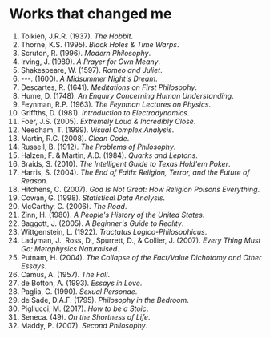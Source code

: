 Works that changed me
================================================================================

1.  Tolkien, J.R.R. (1937). *The Hobbit*.
1.  Thorne, K.S. (1995). *Black Holes & Time Warps*.
1.  Scruton, R. (1996). *Modern Philosophy*.
1.  Irving, J. (1989). *A Prayer for Own Meany*.
1.  Shakespeare, W. (1597). *Romeo and Juliet*.
1.  ---. (1600). *A Midsummer Night's Dream*.
1.  Descartes, R. (1641). *Meditations on First Philosophy*.
1.  Hume, D. (1748). *An Enquiry Concerning Human Understanding*.
1.  Feynman, R.P. (1963). *The Feynman Lectures on Physics*.
1.  Griffths, D. (1981). *Introduction to Electrodynamics*.
1.  Foer, J.S. (2005). *Extremely Loud & Incredibly Close*.
1.  Needham, T. (1999). *Visual Complex Analysis*.
1.  Martin, R.C. (2008). *Clean Code*.
1.  Russell, B. (1912). *The Problems of Philosophy*.
1.  Halzen, F. & Martin, A.D. (1984). *Quarks and Leptons*.
1.  Braids, S. (2010). *The Intelligent Guide to Texas Hold'em Poker*.
1.  Harris, S. (2004). *The End of Faith: Religion, Terror, and the Future of Reason*.
1.  Hitchens, C. (2007). *God Is Not Great: How Religion Poisons Everything*.
1.  Cowan, G. (1998). *Statistical Data Analysis*.
1.  McCarthy, C. (2006). *The Road*.
1.  Zinn, H. (1980). *A People's History of the United States*.
1.  Baggott, J. (2005). *A Beginner's Guide to Reality*.
1.  Wittgenstein, L. (1922). *Tractatus Logico-Philosophicus*.
1.  Ladyman, J., Ross, D., Spurrett, D., & Collier, J. (2007). *Every Thing Must Go: Metaphysics Naturalised*.
1.  Putnam, H. (2004). *The Collapse of the Fact/Value Dichotomy and Other Essays*.
1.  Camus, A. (1957). *The Fall*.
1.  de Botton, A. (1993). *Essays in Love*.
1.  Paglia, C. (1990). *Sexual Personae*.
1.  de Sade, D.A.F. (1795). *Philosophy in the Bedroom*.
1.  Pigliucci, M. (2017). *How to be a Stoic*.
1.  Seneca. (49). *On the Shortness of Life*.
1.  Maddy, P. (2007). *Second Philosophy*.


